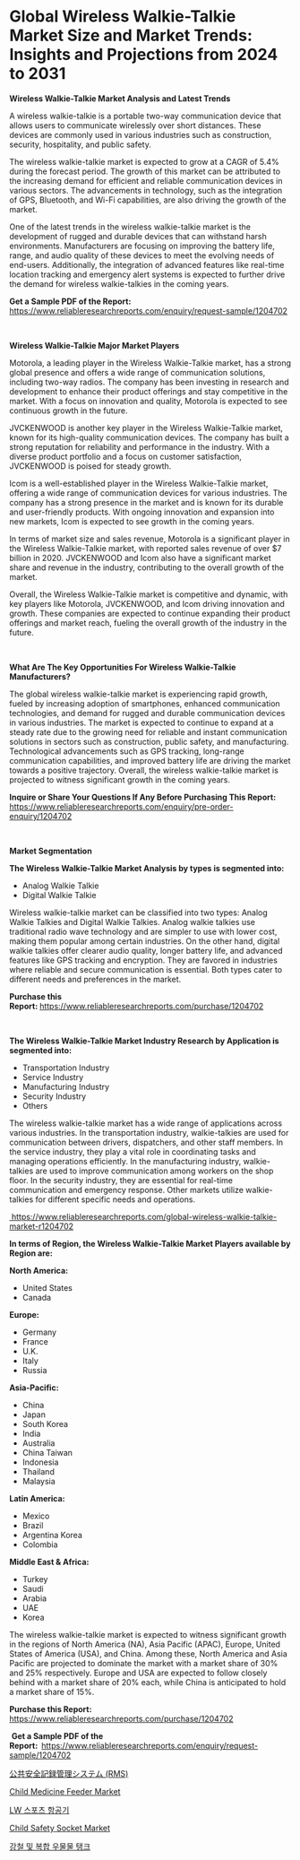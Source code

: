 <p><h1>Global Wireless Walkie-Talkie Market Size and Market Trends: Insights and Projections from 2024 to 2031</h1></p><p><strong>Wireless Walkie-Talkie Market Analysis and Latest Trends</strong></p>
<p><p>A wireless walkie-talkie is a portable two-way communication device that allows users to communicate wirelessly over short distances. These devices are commonly used in various industries such as construction, security, hospitality, and public safety.</p><p>The wireless walkie-talkie market is expected to grow at a CAGR of 5.4% during the forecast period. The growth of this market can be attributed to the increasing demand for efficient and reliable communication devices in various sectors. The advancements in technology, such as the integration of GPS, Bluetooth, and Wi-Fi capabilities, are also driving the growth of the market.</p><p>One of the latest trends in the wireless walkie-talkie market is the development of rugged and durable devices that can withstand harsh environments. Manufacturers are focusing on improving the battery life, range, and audio quality of these devices to meet the evolving needs of end-users. Additionally, the integration of advanced features like real-time location tracking and emergency alert systems is expected to further drive the demand for wireless walkie-talkies in the coming years.</p></p>
<p><strong>Get a Sample PDF of the Report:&nbsp;</strong> <a href="https://www.reliableresearchreports.com/enquiry/request-sample/1204702">https://www.reliableresearchreports.com/enquiry/request-sample/1204702</a></p>
<p>&nbsp;</p>
<p><strong>Wireless Walkie-Talkie Major Market Players</strong></p>
<p><p>Motorola, a leading player in the Wireless Walkie-Talkie market, has a strong global presence and offers a wide range of communication solutions, including two-way radios. The company has been investing in research and development to enhance their product offerings and stay competitive in the market. With a focus on innovation and quality, Motorola is expected to see continuous growth in the future.</p><p>JVCKENWOOD is another key player in the Wireless Walkie-Talkie market, known for its high-quality communication devices. The company has built a strong reputation for reliability and performance in the industry. With a diverse product portfolio and a focus on customer satisfaction, JVCKENWOOD is poised for steady growth.</p><p>Icom is a well-established player in the Wireless Walkie-Talkie market, offering a wide range of communication devices for various industries. The company has a strong presence in the market and is known for its durable and user-friendly products. With ongoing innovation and expansion into new markets, Icom is expected to see growth in the coming years.</p><p>In terms of market size and sales revenue, Motorola is a significant player in the Wireless Walkie-Talkie market, with reported sales revenue of over $7 billion in 2020. JVCKENWOOD and Icom also have a significant market share and revenue in the industry, contributing to the overall growth of the market.</p><p>Overall, the Wireless Walkie-Talkie market is competitive and dynamic, with key players like Motorola, JVCKENWOOD, and Icom driving innovation and growth. These companies are expected to continue expanding their product offerings and market reach, fueling the overall growth of the industry in the future.</p></p>
<p>&nbsp;</p>
<p><strong>What Are The Key Opportunities For Wireless Walkie-Talkie Manufacturers?</strong></p>
<p><p>The global wireless walkie-talkie market is experiencing rapid growth, fueled by increasing adoption of smartphones, enhanced communication technologies, and demand for rugged and durable communication devices in various industries. The market is expected to continue to expand at a steady rate due to the growing need for reliable and instant communication solutions in sectors such as construction, public safety, and manufacturing. Technological advancements such as GPS tracking, long-range communication capabilities, and improved battery life are driving the market towards a positive trajectory. Overall, the wireless walkie-talkie market is projected to witness significant growth in the coming years.</p></p>
<p><strong>Inquire or Share Your Questions If Any Before Purchasing This Report:</strong> <a href="https://www.reliableresearchreports.com/enquiry/pre-order-enquiry/1204702">https://www.reliableresearchreports.com/enquiry/pre-order-enquiry/1204702</a></p>
<p>&nbsp;</p>
<p><strong>Market Segmentation</strong></p>
<p><strong>The Wireless Walkie-Talkie Market Analysis by types is segmented into:</strong></p>
<p><ul><li>Analog Walkie Talkie</li><li>Digital Walkie Talkie</li></ul></p>
<p><p>Wireless walkie-talkie market can be classified into two types: Analog Walkie Talkies and Digital Walkie Talkies. Analog walkie talkies use traditional radio wave technology and are simpler to use with lower cost, making them popular among certain industries. On the other hand, digital walkie talkies offer clearer audio quality, longer battery life, and advanced features like GPS tracking and encryption. They are favored in industries where reliable and secure communication is essential. Both types cater to different needs and preferences in the market.</p></p>
<p><strong>Purchase this Report:&nbsp;</strong><a href="https://www.reliableresearchreports.com/purchase/1204702">https://www.reliableresearchreports.com/purchase/1204702</a></p>
<p>&nbsp;</p>
<p><strong>The Wireless Walkie-Talkie Market Industry Research by Application is segmented into:</strong></p>
<p><ul><li>Transportation Industry</li><li>Service Industry</li><li>Manufacturing Industry</li><li>Security Industry</li><li>Others</li></ul></p>
<p><p>The wireless walkie-talkie market has a wide range of applications across various industries. In the transportation industry, walkie-talkies are used for communication between drivers, dispatchers, and other staff members. In the service industry, they play a vital role in coordinating tasks and managing operations efficiently. In the manufacturing industry, walkie-talkies are used to improve communication among workers on the shop floor. In the security industry, they are essential for real-time communication and emergency response. Other markets utilize walkie-talkies for different specific needs and operations.</p></p>
<p><a href="https://www.reliableresearchreports.com/global-wireless-walkie-talkie-market-r1204702">&nbsp;https://www.reliableresearchreports.com/global-wireless-walkie-talkie-market-r1204702</a></p>
<p><strong>In terms of Region, the Wireless Walkie-Talkie Market Players available by Region are:</strong></p>
<p>
    <p> <strong> North America: </strong>
        <ul>
            <li>United States</li>
            <li>Canada</li>
        </ul>
        </p> 
    <p> <strong> Europe: </strong>
        <ul>
            <li>Germany</li>
            <li>France</li>
            <li>U.K.</li>
            <li>Italy</li>
            <li>Russia</li>
        </ul>
        </p> 
    <p> <strong> Asia-Pacific: </strong>
        <ul>
            <li>China</li>
            <li>Japan</li>
            <li>South Korea</li>
            <li>India</li>
            <li>Australia</li>
            <li>China Taiwan</li>
            <li>Indonesia</li>
            <li>Thailand</li>
            <li>Malaysia</li>
        </ul>
        </p> 
    <p> <strong> Latin America: </strong>
        <ul>
            <li>Mexico</li>
            <li>Brazil</li>
            <li>Argentina Korea</li>
            <li>Colombia</li>
        </ul>
        </p> 
    <p> <strong> Middle East & Africa: </strong>
        <ul>
            <li>Turkey</li>
            <li>Saudi</li>
            <li>Arabia</li>
            <li>UAE</li>
            <li>Korea</li>
        </ul>
    </p>
    </p>
<p><p>The wireless walkie-talkie market is expected to witness significant growth in the regions of North America (NA), Asia Pacific (APAC), Europe, United States of America (USA), and China. Among these, North America and Asia Pacific are projected to dominate the market with a market share of 30% and 25% respectively. Europe and USA are expected to follow closely behind with a market share of 20% each, while China is anticipated to hold a market share of 15%.</p></p>
<p><strong>Purchase this Report: </strong><a href="https://www.reliableresearchreports.com/purchase/1204702">https://www.reliableresearchreports.com/purchase/1204702</a></p>
<p>&nbsp;<strong>Get a Sample PDF of the Report:&nbsp;&nbsp;</strong><a href="https://www.reliableresearchreports.com/enquiry/request-sample/1204702">https://www.reliableresearchreports.com/enquiry/request-sample/1204702</a></p>
<p><strong></strong></p>
<p><p><a href="https://github.com/DemarcusKuhlman/Market-Research-Report-List-1/blob/main/8654355111439.md">公共安全記録管理システム (RMS)</a></p><p><a href="https://github.com/moyahfrancoestellec51j635wcx/Market-Research-Report-List-2/blob/main/child-medicine-feeder-market.md">Child Medicine Feeder Market</a></p><p><a href="https://github.com/Maeennan456456/Market-Research-Report-List-2/blob/main/4596080106374.md">LW 스포츠 항공기</a></p><p><a href="https://github.com/JuliaFadel1922/Market-Research-Report-List-1/blob/main/child-safety-socket-market.md">Child Safety Socket Market</a></p><p><a href="https://github.com/royErdmtyan906778/Market-Research-Report-List-2/blob/main/9825483106375.md">강철 및 복합 우물물 탱크</a></p></p>